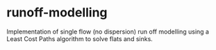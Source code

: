 # runoff-modelling
Implementation of single flow (no dispersion) run off modelling using a Least Cost Paths algorithm to solve flats and sinks.
